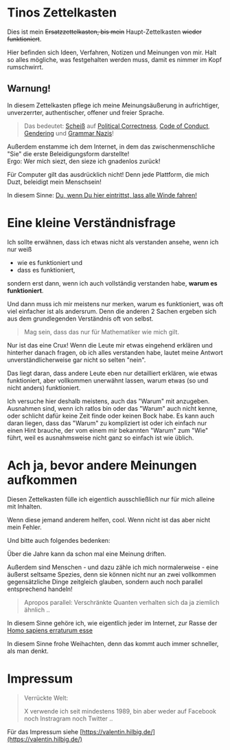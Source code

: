 # Tinos Zettelkasten

Dies ist mein ~~Ersatzzettelkasten, bis mein~~ Haupt-Zettelkasten ~~wieder funktioniert~~.

Hier befinden sich Ideen, Verfahren, Notizen und Meinungen von mir.
Halt so alles mögliche, was festgehalten werden muss, damit es nimmer im Kopf rumschwirrt.


## Warnung!

In diesem Zettelkasten pflege ich *m*eine *M*einungsäußerung in aufrichtiger, unverzerrter, authentischer, offener und freier Sprache.

> Das bedeutet: [Scheiß](https://dict.leo.org/german-english/fuck) auf [Political Correctness](https://de.wikipedia.org/wiki/Idiotes), [Code of Conduct](https://de.wikipedia.org/wiki/Verhaltenskodex), [Gendering](https://de.wikipedia.org/wiki/Gendern) und [Grammar Nazis](https://www.urbandictionary.com/define.php?term=Grammar%20Nazi)!

Außerdem enstamme ich dem Internet, in dem das zwischenmenschliche "Sie" die erste Beleidigungsform darstellte!  
Ergo: Wer mich siezt, den sieze ich gnadenlos zurück!

Für Computer gilt das ausdrücklich nicht!  Denn jede Plattform, die mich Duzt, beleidigt mein Menschsein!

In diesem Sinne: [Du, wenn Du hier eintrittst, lass alle Winde fahren!](https://www.google.de/search?q=%22ob+des+Windes%2C+Dem+F%C3%BChrer+an%22)


# Eine kleine Verständnisfrage

Ich sollte erwähnen, dass ich etwas nicht als verstanden ansehe, wenn ich nur weiß

- wie es funktioniert und
- dass es funktioniert,

sondern erst dann, wenn ich auch vollständig verstanden habe, **warum es funktioniert**.

Und dann muss ich mir meistens nur merken, warum es funktioniert, was oft viel einfacher ist als andersrum.
Denn die anderen 2 Sachen ergeben sich aus dem grundlegenden Verständnis oft von selbst.

> Mag sein, dass das nur für Mathematiker wie mich gilt.

Nur ist das eine Crux!  Wenn die Leute mir etwas eingehend erklären und hinterher danach fragen,
ob ich alles verstanden habe, lautet meine Antwort unverständlicherweise gar nicht so selten "nein".

Das liegt daran, dass andere Leute eben nur detailliert erklären, wie etwas funktioniert,
aber vollkommen unerwähnt lassen, warum etwas (so und nicht anders) funktioniert.

Ich versuche hier deshalb meistens, auch das "Warum" mit anzugeben.
Ausnahmen sind, wenn ich ratlos bin oder das "Warum" auch nicht kenne, oder schlicht dafür
keine Zeit finde oder keinen Bock habe.  Es kann auch daran liegen, dass das "Warum" zu
kompliziert ist oder ich einfach nur einen Hint brauche, der vom einem mir bekannten
"Warum" zum "Wie" führt, weil es ausnahmsweise nicht ganz so einfach ist wie üblich.


# Ach ja, bevor andere Meinungen aufkommen

Diesen Zettelkasten fülle ich eigentlich ausschließlich nur für mich alleine mit Inhalten.

Wenn diese jemand anderem helfen, cool.  Wenn nicht ist das aber nicht mein Fehler.

Und bitte auch folgendes bedenken:

Über die Jahre kann da schon mal eine Meinung driften.

Außerdem sind Menschen - und dazu zähle ich mich normalerweise - eine äußerst seltsame Spezies,
denn sie können nicht nur an zwei vollkommen gegensätzliche Dinge zeitgleich glauben,
sondern auch noch parallel entsprechend handeln!

> Apropos parallel:  Verschränkte Quanten verhalten sich da ja ziemlich ähnlich ..

In diesem Sinne gehöre ich, wie eigentlich jeder im Internet, zur Rasse der
[Homo sapiens erraturum esse](https://translate.google.com/?sl=la&text=Homo%20sapiens%20erraturum%20esse)

In diesem Sinne frohe Weihachten, denn das kommt auch immer schneller, als man denkt.


# Impressum

> Verrückte Welt:
>
> X verwende ich seit mindestens 1989,
> bin aber weder auf Facebook noch Instragram noch Twitter ..

Für das Impressum siehe [https://valentin.hilbig.de/](https://valentin.hilbig.de/)
